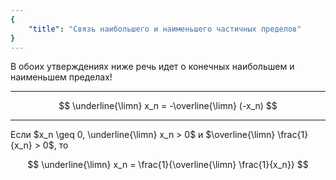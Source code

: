 ```yaml
---
{
    "title": "Связь наибольшего и наименьшего частичных пределов"
}
---
```


В обоих утверждениях ниже речь идет о конечных наибольшем и наименьшем пределах!

---

$$ \underline{\limn} x_n = -\overline{\limn} (-x_n) $$

---

Если $x_n \geq 0, \underline{\limn} x_n > 0$ и $\overline{\limn} \frac{1}{x_n} > 0$, то

$$ \underline{\limn} x_n = \frac{1}{\overline{\limn} \frac{1}{x_n}} $$